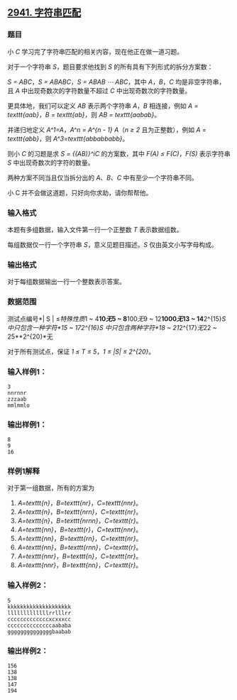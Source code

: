 ## [2941. 字符串匹配](https://www.acwing.com/problem/content/2944/)

### 题目

小 *C* 学习完了字符串匹配的相关内容，现在他正在做一道习题。

对于一个字符串 *S*，题目要求他找到 *S* 的所有具有下列形式的拆分方案数：

*S = ABC*，*S = ABABC*，*S = ABAB ⋯ ABC*，其中 *A*，*B*，*C* 均是非空字符串，且 *A* 中出现奇数次的字符数量不超过 *C* 中出现奇数次的字符数量。

更具体地，我们可以定义 *AB* 表示两个字符串 *A*，*B* 相连接，例如 *A = texttt{aab}*，*B = texttt{ab}*，则 *AB = texttt{aabab}*。

并递归地定义 *A^1=A*，*A^n = A^{n - 1} A*（*n ≥ 2* 且为正整数），例如 *A = texttt{abb}*，则 *A^3=texttt{abbabbabb}*。

则小 *C* 的习题是求 *S = {(AB)}^iC* 的方案数，其中 *F(A) ≤ F(C)*，*F(S)* 表示字符串 *S* 中出现奇数次的字符的数量。

两种方案不同当且仅当拆分出的 *A*、*B*、*C* 中有至少一个字符串不同。

小 C 并不会做这道题，只好向你求助，请你帮帮他。

### 输入格式

本题有多组数据，输入文件第一行一个正整数 *T* 表示数据组数。

每组数据仅一行一个字符串 *S*，意义见题目描述。*S* 仅由英文小写字母构成。

### 输出格式

对于每组数据输出一行一个整数表示答案。

### 数据范围

测试点编号*| S | ≤*特殊性质*1 ~ 4**10*无*5 ~ 8**100*无*9 ~ 12**1000*无*13 ~ 14**2^{15}**S* 中只包含一种字符*15 ~ 17**2^{16}**S* 中只包含两种字符*18 ~ 21**2^{17}*无*22 ~ 25**2^{20}*无

对于所有测试点，保证 *1 ≤ T ≤ 5*，*1 ≤ |S| ≤ 2^{20}*。

### 输入样例1：

```
3
nnrnnr
zzzaab
mmlmmlo
```

### 输出样例1：

```
8
9
16
```

### 样例1解释

对于第一组数据，所有的方案为

1. *A=texttt{n}*，*B=texttt{nr}*，*C=texttt{nnr}*。
2. *A=texttt{n}*，*B=texttt{nrn}*，*C=texttt{nr}*。
3. *A=texttt{n}*，*B=texttt{nrnn}*，*C=texttt{r}*。
4. *A=texttt{nn}*，*B=texttt{r}*，*C=texttt{nnr}*。
5. *A=texttt{nn}*，*B=texttt{rn}*，*C=texttt{nr}*。
6. *A=texttt{nn}*，*B=texttt{rnn}*，*C=texttt{r}*。
7. *A=texttt{nnr}*，*B=texttt{n}*，*C=texttt{nr}*。
8. *A=texttt{nnr}*，*B=texttt{nn}*，*C=texttt{r}*。

### 输入样例2：

```
5
kkkkkkkkkkkkkkkkkkkk
lllllllllllllrrlllrr
cccccccccccccxcxxxcc
ccccccccccccccaababa
ggggggggggggggbaabab
```

### 输出样例2：

```
156
138
138
147
194
```